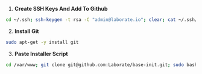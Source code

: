 1. **Create SSH Keys And Add To Github**
```bash
cd ~/.ssh; ssh-keygen -t rsa -C "admin@laborate.io"; clear; cat ~/.ssh/id_rsa.pub;
```

2. **Install Git**
```bash
sudo apt-get -y install git
```

3. **Paste Installer Script**
```bash
cd /var/www; git clone git@github.com:Laborate/base-init.git; sudo bash base-init/init.sh;
```
